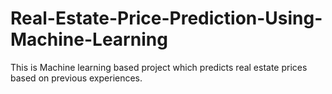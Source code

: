 # Real-Estate-Price-Prediction-Using-Machine-Learning
This is Machine learning based project which predicts real estate prices based on previous experiences.
